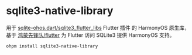 # sqlite3-native-library

用于 [sqlite-ohos.dart/sqlite3_flutter_libs](https://github.com/SageMik/sqlite3-ohos.dart/tree/main/sqlite3_flutter_libs) Flutter 插件 的 HarmonyOS 原生库，基于 [鸿蒙先锋队/flutter](https://gitee.com/harmonycommando_flutter/flutter) 为 Flutter 访问 SQLite3 提供 HarmonyOS 支持。

```shell
ohpm install sqlite3-native-library
```